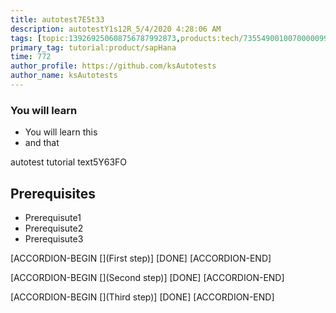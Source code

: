 ```yaml
---
title: autotest7E5t33
description: autotestY1s12R_5/4/2020 4:28:06 AM
tags: [topic:139269250608756787992873,products:tech/73554900100700000996,tutorial:experience/advanced]
primary_tag: tutorial:product/sapHana
time: 772
author_profile: https://github.com/ksAutotests
author_name: ksAutotests
---
```

### You will learn
- You will learn this
- and that

autotest tutorial text5Y63FO

## Prerequisites
- Prerequisute1
- Prerequisute2
- Prerequisute3

[ACCORDION-BEGIN [](First step)]
[DONE]
[ACCORDION-END]

[ACCORDION-BEGIN [](Second step)]
[DONE]
[ACCORDION-END]

[ACCORDION-BEGIN [](Third step)]
[DONE]
[ACCORDION-END]

